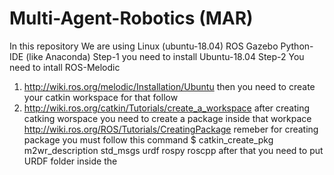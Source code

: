# Multi-Agent-Robotics (MAR)
In this repository We are using
Linux (ubuntu-18.04)
ROS
Gazebo
Python-IDE (like Anaconda)
Step-1
you need to install Ubuntu-18.04
Step-2
You need to intall ROS-Melodic
1. http://wiki.ros.org/melodic/Installation/Ubuntu
then you need to create your catkin workspace
for that follow 
1. http://wiki.ros.org/catkin/Tutorials/create_a_workspace
after creating catking worspace you need to create a package inside that workpace
http://wiki.ros.org/ROS/Tutorials/CreatingPackage
remeber for creating package you must follow this command
$ catkin_create_pkg m2wr_description std_msgs urdf rospy roscpp
after that you need to put URDF folder inside the 

